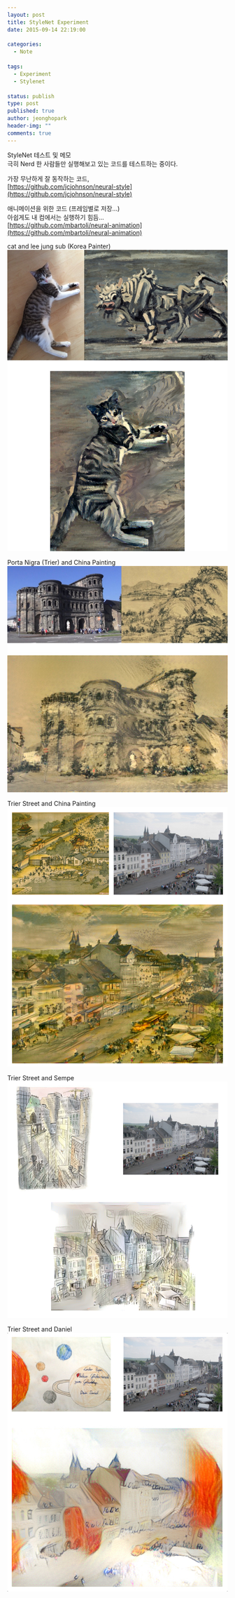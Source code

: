 ```yaml
---
layout: post
title: StyleNet Experiment
date: 2015-09-14 22:19:00

categories:
  - Note
  
tags:
  - Experiment
  - Stylenet

status: publish
type: post
published: true
author: jeonghopark
header-img: ""
comments: true
---
```

StyleNet 테스트 및 메모    
극히 Nerd 한 사람들만 실행해보고 있는 코드를 테스트하는 중이다.

가장 무난하게 잘 동작하는 코드,    
[https://github.com/jcjohnson/neural-style](https://github.com/jcjohnson/neural-style)

애니메이션을 위한 코드 (프레임별로 저장...)    
아쉽게도 내 컴에서는 실행하기 힘듬...    
[https://github.com/mbartoli/neural-animation](https://github.com/mbartoli/neural-animation)


cat and lee jung sub (Korea Painter)
![/assets/images/stylenet_cat_lee.jpg](/assets/images/stylenet_cat_lee.jpg)    

Porta Nigra (Trier) and China Painting
![/assets/images/stylenet_porta_china.jpg](/assets/images/stylenet_porta_china.jpg)

Trier Street and China Painting
![/assets/images/stylenet_china_trier.jpg](/assets/images/stylenet_china_trier.jpg)

Trier Street and Sempe
![/assets/images/stylenet_sempe_trier.jpg](/assets/images/stylenet_sempe_trier.jpg)

Trier Street and Daniel
![/assets/images/stylenet_daniel_trier.jpg](/assets/images/stylenet_daniel_trier.jpg)
